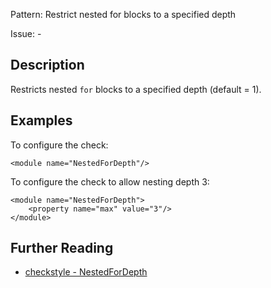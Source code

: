 Pattern: Restrict nested for blocks to a specified depth

Issue: -

## Description

Restricts nested `for` blocks to a specified depth (default = 1). 

## Examples

To configure the check: 
    
    
    <module name="NestedForDepth"/>
            

To configure the check to allow nesting depth 3: 
    
    
    <module name="NestedForDepth">
        <property name="max" value="3"/>
    </module>

## Further Reading

* [checkstyle - NestedForDepth](http://checkstyle.sourceforge.net/config_coding.html#NestedForDepth)